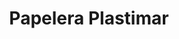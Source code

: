 ---
title: "Papelera Plastimar"
url: /ciudad-autonoma-de-buenos-aires/papelera-plastimar/
shop: Schreibwaren
---